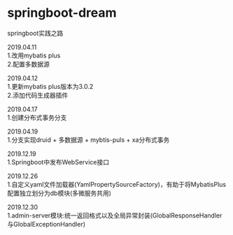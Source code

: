 # springboot-dream
springboot实践之路

2019.04.11  
1.改用mybatis plus  
2.配置多数据源


2019.04.12  
1.更新mybatis plus版本为3.0.2  
2.添加代码生成器插件  

2019.04.17  
1.创建分布式事务分支  

2019.04.19  
1.分支实现druid + 多数据源 + mybtis-puls + xa分布式事务

2019.12.19  
1.Springboot中发布WebService接口

2019.12.26  
1.自定义yaml文件加载器(YamlPropertySourceFactory)，有助于将MybatisPlus配置独立划分为db模块(多微服务共用)

2019.12.30  
1.admin-server模块:统一返回格式以及全局异常封装(GlobalResponseHandler与GlobalExceptionHandler)